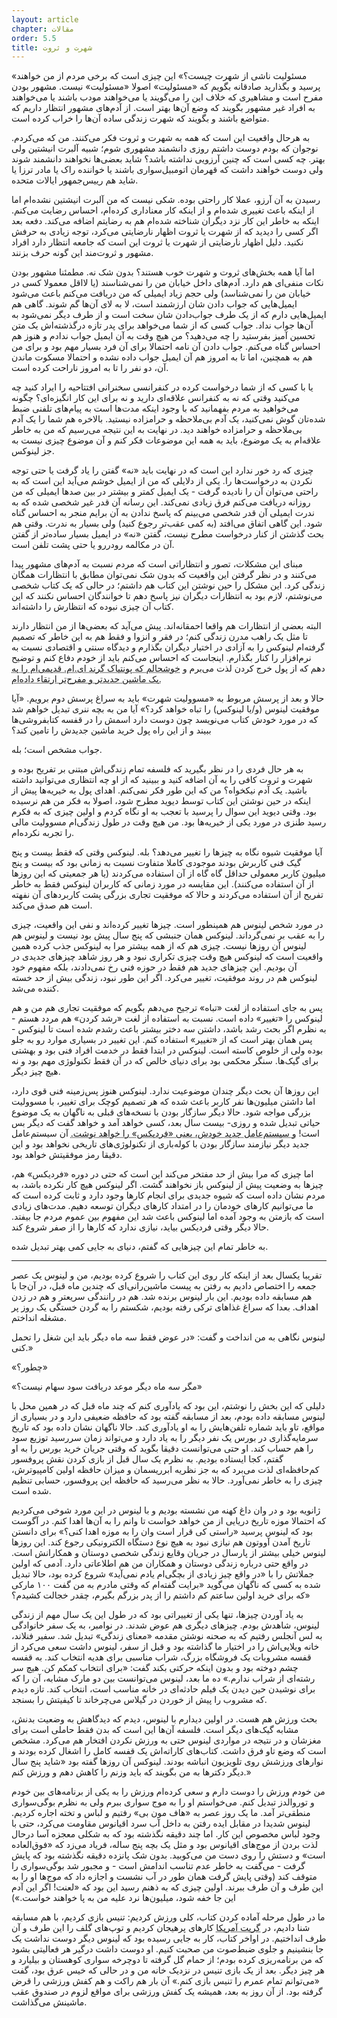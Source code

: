 ```yaml
---
layout: article
chapter: مقالات
order: 5.5
title: شهرت و ثروت
---
```




«مسئولیت ناشی از شهرت چیست؟» این چیزی است که برخی مردم از من خواهند پرسید و بگذارید صادقانه بگویم که «مسئولیت» اصولا «مسئولیت» نیست. مشهور بودن مفرح است و مشاهیری که خلاف این را می‌گویند یا می‌خواهند مودب باشند یا می‌خواهند به افراد غیر مشهور بگویند که وضع آن‌ها بهتر است. از آدم‌های مشهور انتظار داریم که متواضع باشند و بگویند که شهرت زندگی ساده آن‌ها را خراب کرده است.

به هرحال واقعیت این است که همه به شهرت و ثروت فکر می‌کنند. من که می‌کردم. نوجوان که بودم دوست داشتم روزی دانشمند مشهوری شوم؛ شبیه آلبرت انیشتین ولی بهتر. چه کسی است که چنین آرزویی نداشته باشد؟ شاید بعضی‌ها نخواهند دانشمند شوند ولی دوست خواهند داشت که قهرمان اتومبیل‌سواری باشند یا خواننده راک یا مادر ترزا یا شاید هم رییس‌جمهور ایالات متحده. 

رسیدن به آن آرزو، عملا کار راحتی بوده. شکی نیست که من آلبرت انیشتین نشده‌ام اما از اینکه باعث تغییری شده‌ام و از اینکه کار معناداری کرده‌ام، احساس رضایت می‌کنم. اینکه به خاطر این کار نزد دیگران شناخته‌ شده‌ام هم به رضایتم اضافه می‌کند.  دفعه بعد اگر کسی را دیدید که از شهرت یا ثروت اظهار نارضایتی می‌کرد، توجه زیادی به حرفش نکنید. دلیل اظهار نارضایتی از شهرت یا ثروت این است که جامعه انتظار دارد افراد مشهور و ثروت‌مند این گونه حرف بزنند.

اما آیا همه بخش‌های ثروت و شهرت خوب هستند؟ بدون شک نه. مطمئنا مشهور بودن نکات منفی‌ای هم دارد. آدم‌های داخل خیابان من را نمی‌شناسند (یا لااقل معمولا کسی در خیابان من را نمی‌شناسد) ولی حجم زیاد ایمیلی که من دریافت می‌کنم باعث می‌شود ایمیل‌هایی که جواب دادن شان ارزشمند است،‌ لا به لای آن‌ها گم شوند. گاهی هم ایمیل‌هایی دارم که از یک طرف جواب‌دادن شان سخت است و از طرف دیگر نمی‌شود به آن‌ها جواب نداد. جواب کسی که از شما می‌خواهد برای پدر تازه درگذشته‌اش یک متن تحسین آمیز بفرستید را چه می‌دهید؟ من هیچ وقت به آن ایمیل جواب ندادم و هنوز هم احساس گناه می‌کنم. جواب دادن آن نامه احتمالا برای آن فرد بسیار مهم بود و برای من هم به همچنین، اما تا به امروز هم آن ایمیل جواب داده نشده و احتمالا مسکوت ماندن آن، دو نفر را تا به امروز ناراحت کرده است. 

یا با کسی که از شما درخواست کرده در کنفرانسی سخنرانی افتتاحیه را ایراد کنید چه می‌کنید وقتی که نه به کنفرانس علاقه‌ای دارید و نه برای این کار انگیزه‌ای؟ چگونه می‌خواهید به مردم بفهمانید که با وجود اینکه مدت‌ها است به پیام‌های تلفنی ضبط شده‌تان گوش نمی‌کنید، یک آدم بی‌ملاحظه و حرامزاده نیستید. بالاخره هم شما را یک آدم بی‌ملاحظه و حرامزاده خواهند دید. در نهایت به این نتیجه می‌رسیم که من به خاطر علاقه‌ام به یک موضوع، باید به همه این موضوعات فکر کنم و آن موضوع چیزی نیست به جز لینوکس. 

چیزی که رد خور ندارد این است که در نهایت باید «نه» گفتن را یاد گرفت یا حتی توجه نکردن به درخواست‌ها را. یکی از دلایلی که من از ایمیل خوشم می‌آید این است که به راحتی می‌توان آن را نادیده گرفت - یک ایمیل کمتر و بیشتر در بین صدها ایمیلی که من روزانه دریافت می‌کنم فرق زیادی نمی‌کند. این رسانه آن قدر غیر شخصی شده که به ندرت ایمیلی آن قدر شخصی می‌بینم که پاسخ ندادن به آن برایم منجر به احساس گناه شود. این گاهی اتفاق می‌افتد (به کمی عقب‌تر رجوع کنید) ولی بسیار به ندرت. وقتی هم بحث گذشتن از کنار درخواست مطرح نیست، گفتن «نه» در ایمیل بسیار ساده‌تر از گفتن آن در مکالمه رودررو یا حتی پشت تلفن است. 

مبنای این مشکلات، تصور و انتظاراتی است که مردم نسبت به آدم‌های مشهور پیدا می‌کنند و در نظر گرفتن این واقعیت که بدون شک نمی‌توان مطابق با انتظارات همگان زندگی کرد. این مشکل را حین نوشتن این کتاب هم داشتم؛ در حالی که یک کتاب شخصی می‌نوشتم، لازم بود به انتظارات دیگران نیز پاسخ دهم تا خوانندگان احساس نکنند که این کتاب آن چیزی نبوده که انتظارش را داشته‌اند.

البته بعضی از انتظارات هم واقعا احمقانه‌اند. پیش می‌آید که بعضی‌ها از من انتظار دارند تا مثل یک راهب مدرن زندگی کنم؛ در فقر و انزوا و فقط هم به این خاطر که تصمیم گرفته‌ام لینوکس را به آزادی در اختیار دیگران بگذارم و دیدگاه سنتی و اقتصادی نسبت به نرم‌افزار را کنار بگذارم. اینجاست که احساس می‌کنم باید از خودم دفاع کنم و توضیح دهم که از پول خرج کردن لذت می‌برم و <abbr title="لینوس در زیرنویس می‌گوید «پونتیاک گرند ای.ام. هیچ مشکلی ندارد و ماشین خوبی است. فکر می‌کنم یکی از مرسوم‌تری ماشین‌های آمریکا هم باشد و چندباری هم خبرنگارها به من گفته‌اند که با دیدن خودروی معمولی من شگفت زده شده‌اند. این خودرو حتی ژاپنی‌ هم نیست! این روزها بعضی مردم احساس می‌کنند که دیگر برای‌شان محترم نیستم چون ساعت‌ها در مورد رنگ ماشین جدیدم که خیلی کمتر از قبلی کاربردی است، فکر کرده‌ام - یک بی.ام.و. زد ۳ که - یادتان که نرفته؟ - فقط برای تفریح. این خودرو عملا به هیچ دردی جز «تفریح» نمی‌خورد و دقیقا به همین خاطر است که دوستش دارم.»">خوشحالم که پونتیاک گرند ای.ام. قدیمی‌ام را به یک ماشین جدیدتر و مفرح‌تر ارتقاء داده‌ام.</abbr >

حالا و بعد از پرسش مربوط به «مسوولیت شهرت» باید به سراغ پرسش دوم برویم. «آیا موفقیت لینوس (و/یا لینوکس) را تباه خواهد کرد؟» آیا من به بچه ننری تبدیل خواهم شد که در مورد خودش کتاب می‌نویسد چون دوست دارد اسمش را در قفسه کتابفروشی‌ها ببیند و از این راه پول خرید ماشین جدیدش را تامین کند؟

جواب مشخص است؛ بله.

به هر حال فردی را در نظر بگیرید که فلسفه تمام زندگی‌اش مبتنی بر تفریح بوده و شهرت و ثروت کافی را به آن اضافه کنید و ببینید که از او چه انتظاری می‌توانید داشته باشید. یک آدم نیکخواه؟ من که این طور فکر نمی‌کنم. اهدای پول به خیریه‌ها پیش از اینکه در حین نوشتن این کتاب توسط دیوید مطرح شود، اصولا به فکر من هم نرسیده بود. وقتی دیوید این سوال را پرسید با تعجب به او نگاه کردم و اولین چیزی که به فکرم رسید طنزی در مورد یکی از خیریه‌ها بود. من هیچ وقت در طول زندگی‌ام مسوولیت مالی را تجربه نکرده‌ام. 

آیا موفقیت شیوه نگاه به چیزها را تغییر می‌دهد؟ بله. لینوکس وقتی که فقط بیست و پنج گیک فنی کاربرش بودند موجودی کاملا متفاوت نسبت به زمانی بود که بیست و پنج میلیون کاربر معمولی حداقل گاه گاه از آن استفاده می‌کردند (یا هر جمعیتی که این روزها از آن استفاده می‌کنند). این مقایسه در مورد زمانی که کاربران لینوکس فقط به خاطر تفریح از آن استفاده می‌کردند و حالا که موفقیت تجاری بزرگی پشت کاربردهای آن نفهته است هم صدق می‌کند. 

در مورد شخص لینوس هم همینطور است. چیزها تغییر کرده‌اند و نفی این واقعیت، چیزی را به عقب بر نمی‌گرداند. لینوکس همان جنبشی که پنج سال پیش بود نیست و لینوس هم لینوس آن روزها نیست. چیزی هم که از همه بیشتر مرا به لینوکس جذب کرده همین واقعیت است که لینوکس هیچ وقت چیزی تکراری نبود و هر روز شاهد چیزهای جدیدی در آن بودیم. این چیزهای جدید هم فقط در حوزه فنی رخ نمی‌دادند، بلکه مفهوم خود لینوکس هم در روند موفقیت، تغییر می‌کرد. اگر این طور نبود، زندگی بیش از حد خسته کننده می‌شد.

پس به جای استفاده از لغت «تباه» ترجیح می‌دهم بگویم که موفقیت تجاری هم من و هم لینوکس را «تغییر» داده است. نسبت به استفاده از لغت «رشد کردن» هم مردد هستم - به نظرم اگر بحث رشد باشد، داشتن سه دختر بیشتر باعث رشدم شده است تا لینوکس - پس همان بهتر است که از «تغییر» استفاده کنم. این تغییر در بسیاری موارد رو به جلو بوده ولی از خلوص کاسته است. لینوکس در ابتدا فقط در خدمت افراد فنی بود و بهشتی برای گیک‌ها. سنگر محکمی بود برای دنیای خالص که در آن فقط تکنولوژی مهم بود و نه هیچ چیز دیگر. 

این روزها آن بحث دیگر چندان موضوعیت ندارد. لینوکس هنوز پس‌زمینه فنی قوی دارد، اما داشتن میلیون‌ها نفر کاربر باعث شده که هر تصمیم کوچک برای تغییر، با مسوولیت بزرگی مواجه شود. حالا دیگر سازگار بودن با نسخه‌های قبلی به ناگهان به یک موضوع حیاتی تبدیل شده و روزی- بیست سال بعد،‌ کسی خواهد آمد و خواهد گفت که دیگر بس است! <abbr title="لینوس در پاورقی توضیح می دهد «شاید هم دایانیکس، چون امیدواریم که بیست سال بعد دنیای نرم‌افزار از سلطه مردان خارج شده باشد.»">و سیستم‌عامل جدید خودش، یعنی «فردیکس» را خواهد نوشت.</abbr > آن سیستم‌عامل جدید دیگر نیازمند سازگار بودن با کوله‌باری از تکنولوژی‌های تاریخی نخواهد بود و این دقیقا رمز موفقیتش خواهد بود. 

اما چیزی که مرا بیش از حد مفتخر می‌کند این است که حتی در دوره «فردیکس» هم، چیزها به وضعیت پیش از لینوکس باز نخواهند گشت. اگر لینوکس هیچ کار نکرده باشد، به مردم نشان داده است که شیوه جدیدی برای انجام کارها وجود دارد و ثابت کرده است که ما می‌توانیم کارهای خودمان را در امتداد کارهای دیگران توسعه دهیم. مدت‌های زیادی است که بازمتن به وجود آمده اما لینوکس باعث شد این مفهوم بین عموم مردم جا بیفتد. حالا دیگر وقتی فردیکس بیاید، نیازی ندارد که کارها را از صفر شروع کند.

به خاطر تمام این چیزهایی که گفتم، دنیای به جایی کمی بهتر تبدیل شده. 

<hr />
<div class="journal">

تقریبا یکسال بعد از اینکه کار روی این کتاب را شروع کرده بودیم، من و لینوس یک عصر جمعه را اختصاص دادیم به رفتن به پیست ماشین‌رانی‌ای که چندین ماه قبل، در آن‌جا با هم مسابقه داده بودیم. این بار لینوس برنده شد. هم در رانندگی سریعتر و هم در زدن اهداف. بعدا که سراغ غذاهای ترکی رفته بودیم، شکستم را به گردن خستگی یک روز پر مشغله انداختم. 

لینوس نگاهی به من انداخت و گفت: «در عوض فقط سه ماه دیگر باید این شغل را تحمل کنی.»

«چطور؟»

«مگر سه ماه دیگر موعد دریافت سود سهام نیست؟»

دلیلی که این بخش را نوشتم، این بود که یادآوری کنم که چند ماه قبل که در همین محل با لینوس مسابقه داده بودم، بعد از مسابقه گفته بود که حافظه ضعیفی دارد و در بسیاری از مواقع،‌ تاو باید شماره‌ تلفن‌هایش را به او یادآوری کند. حالا ناگهان نشان داده بود که تاریخ سرمایه‌گذاری در بورس یک نفر دیگر را به یاد دارد و می‌تواند زمان سررسید توزیع سود را هم حساب کند. او حتی می‌توانست دقیقا بگوید که وقتی جریان خرید بورس را به او گفتم،‌ کجا ایستاده بودیم. به نظرم یک سال قبل از بازی کردن نقش پروفسور کم‌حافظه‌ای لذت می‌برد که به جز نظریه ابرریسمان و میزان حافظه اولین کامپیوترش، چیزی را به خاطر نمی‌آورد. حالا به نظر می‌رسید که حافظه این پروفسور، حسابی تنظیم شده است.

ژانویه بود و در وان داغ کهنه من نشسته بودیم و با لینوس در این مورد شوخی می‌کردیم که احتمالا موزه تاریخ دریایی از من خواهد خواست تا وانم را به آن‌ها اهدا کنم. در آگوست بود که لینوس پرسید «راستی کی قرار است وان را به موزه اهدا کنی؟» برای دانستن تاریخ آمدن آووتون هم نیازی نبود به هیچ نوع دستگاه الکترونیکی رجوع کند. این روزها لینوس خیلی بیشتر از پارسال در جریان وقایع زندگی شخصی دوستان و همکارانش است. در واقع حتی درباره زندگی دوستان و همکاران من هم اطلاعاتی دارد. آدمی که اولین جملاتش را با «در واقع چیز زیادی از بچگی‌ام یادم نمی‌آید» شروع کرده بود، حالا تبدیل شده به کسی که ناگهان می‌گوید «برایت گفته‌ام که وقتی مادرم به من گفت ۱۰۰ مارکی که برای خرید اولین ساعتم کم داشتم را از پدر بزرگم بگیرم، چقدر خجالت کشیدم؟»

به یاد آوردن چیزها، تنها یکی از تغییراتی بود که در طول این یک سال مهم از زندگی لینوس، شاهدش بودم. چیزهای دیگری هم عوض شدند. در نوامبر، به یک سفر خانوادگی به لس آنجلس رفتیم که به صحنه نوشتن مقدمه «معنای زندگی» تبدیل شد. سفیر فنلاند، خانه ویلایی‌اش را در اختیار ما گذاشته بود و قبل از سفر،‌ لینوس داشت سعی می‌کرد از قفسه مشروبات یک فروشگاه بزرگ، شراب مناسبی برای هدیه انتخاب کند. به قفسه چشم دوخته بود و بدون اینکه حرکتی بکند گفت: «برای انتخاب کمکم کن. هیچ سر رشته‌ای از شراب ندارم.» ده ما بعد، لینوس می‌توانست بین دو مارک مشابه، آن را که برای نوشیدن حین دیدن یک فیلم حادثه‌ای در خانه مناسب است، انتخاب کند. تازه دیدم که مشروب را پیش از خوردن در گیلاس می‌چرخاند تا کیفیتش را بسنجد.

بحث ورزش هم هست. در اولین دیدارم با لینوس، دیدم که دیدگاهش به وضعیت بدنش، مشابه گیک‌های دیگر است. فلسفه آن‌ها این است که بدن فقط حاملی است برای مغزشان و در نتیجه در مواردی لینوس حتی به ورزش نکردن افتخار هم می‌کرد. مشخص است که وضع تاو فرق داشت. کتاب‌های کاراته‌اش یک قفسه کامل را اشغال کرده بودند و نوارهای ورزشش روی تلویزیون انباشه بودند.  لینوکس آن روزها گفته بود «شاید پنج سال دیگر دکترها به من بگویند که باید وزنم را کاهش دهم و ورزش کنم.»

من خودم ورزش را دوست دارم و سعی کرده‌ام ورزش را به یکی از برنامه‌های بین خودم و توروالدز تبدیل کنم. می‌خواستم او را به موج سواری ببرم ولی به نظرم بوگی‌سواری منطقی‌تر آمد. ما یک روز عصر به «هاف مون بی» رفتیم و لباس و تخته اجاره کردیم. لینوس شدیدا در مقابل ایده رفتن به داخل آب سرد اقیانوس مقاومت می‌کرد، حتی با وجود لباس مخصوص این کار. اما چند دقیقه نگذشته بود که به شکلی معجزه آسا درحال لذت بردن از موج‌های اقیانوس بود و مثل یک بچه پنج ساله، فریاد می‌زد که «فوق‌العاده است» و دستش را روی دست من می‌کوبید. بدون شک پانزده دقیقه نگذشته بود که پایش گرفت - می‌گفت به خاطر عدم تناسب اندامش است - و مجبور شد بوگی‌سواری را متوقف کند (وقتی پایش گرفت همان طور در آب نشست و اجازه داد که موج‌ها او را به این طرف و آن طرف ببرند. اولین چیزی که به ذهنم رسید این بود که «لعنت! اگر این آدم این جا خفه شود، میلیون‌ها نرد علیه من به پا خواهند خواست.»)

ما در طول مرحله آماده کردن کتاب، کلی ورزش کردیم: تنیس بازی کردیم، با هم مسابقه شنا دادیم، در <abbr title="Great America - نام یک پارک تفریحی بزرگ در حوالی سن جوز">گریت آمریکا</abbr > کارهای پرهیجان کردیم و توپ‌های گلف را این طرف و آن طرف انداختیم. در اواخر کتاب، کار به جایی رسیده بود که لینوس دیگر دوست نداشت یک جا بنشینیم و جلوی ضبط‌صوت من صحبت کنیم. او دوست داشت درگیر هر فعالیتی بشود که من برنامه‌ریزی کرده بودم؛ از حمام گل گرفته تا دوچرخه سواری کوهستان و بیلیارد و هر چیز دیگر. بعد از یک بازی تنیس در نزدیک خانه من و در حالی که خیس عرق بود، گفت «می‌توانم تمام عمرم را تنیس بازی کنم.» آن بار هم راکت و هم کفش ورزشی را قرض گرفته بود. از آن روز به بعد، همیشه یک کفش ورزشی برای مواقع لزوم در صندوق عقب ماشینش می‌گذاشت.
</div>
